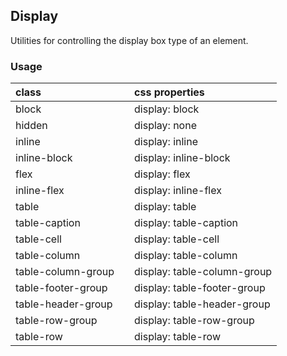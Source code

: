 ## Display

Utilities for controlling the display box type of an element.

### Usage

| class |  | css properties |
|:--|:--|:--|
| block |  | display: block |
| hidden |  | display: none |
| inline |  | display: inline |
| inline-block |  | display: inline-block |
| flex |  | display: flex |
| inline-flex |  | display: inline-flex |
| table |  | display: table |
| table-caption |  | display: table-caption |
| table-cell |  | display: table-cell |
| table-column |  | display: table-column |
| table-column-group |  | display: table-column-group |
| table-footer-group |  | display: table-footer-group |
| table-header-group |  | display: table-header-group |
| table-row-group |  | display: table-row-group |
| table-row |  | display: table-row |


